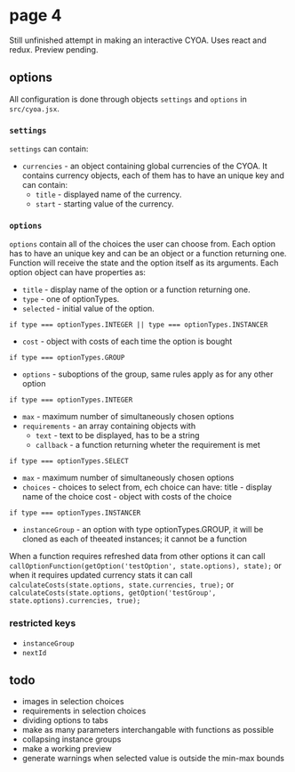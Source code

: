 # page 4
Still unfinished attempt in making an interactive CYOA. Uses react and redux. Preview pending.

## options
All configuration is done through objects `settings` and `options` in `src/cyoa.jsx`.

### `settings`
`settings` can contain:
- `currencies` - an object containing global currencies of the CYOA. It contains currency objects, each of them has to have an unique key and can contain:
  - `title` - displayed name of the currency.
  - `start` - starting value of the currency.

### `options`
`options` contain all of the choices the user can choose from. Each option has to have an unique key and can be an object or a function returning one. Function will receive the state and the option itself as its arguments. Each option object can have properties as:
- `title` - display name of the option or a function returning one.
- `type` - one of optionTypes.
- `selected` - initial value of the option.

`if type === optionTypes.INTEGER || type === optionTypes.INSTANCER`
- `cost` - object with costs of each time the option is bought

`if type === optionTypes.GROUP`
- `options` - suboptions of the group, same rules apply as for any other option

`if type === optionTypes.INTEGER`
- `max` - maximum number of simultaneously chosen options
- `requirements` - an array containing objects with
  - `text` - text to be displayed, has to be a string
  - `callback` - a function returning wheter the requirement is met

`if type === optionTypes.SELECT`
- `max` - maximum number of simultaneously chosen options
- `choices` - choices to select from, ech choice can have:
 title - display name of the choice
 cost - object with costs of the choice

`if type === optionTypes.INSTANCER`
- `instanceGroup` - an option with type optionTypes.GROUP, it will be cloned as each of theeated instances; it cannot be a function

When a function requires refreshed data from other options it can call
`callOptionFunction(getOption('testOption', state.options), state);`
or when it requires updated currency stats it can call
`calculateCosts(state.options, state.currencies, true);`
or 
`calculateCosts(state.options, getOption('testGroup', state.options).currencies, true);`

### restricted keys
- `instanceGroup`
- `nextId`


## todo
- images in selection choices
- requirements in selection choices
- dividing options to tabs
- make as many parameters interchangable with functions as possible
- collapsing instance groups
- make a working preview
- generate warnings when selected value is outside the min-max bounds